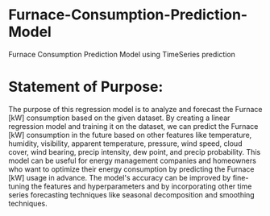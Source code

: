 # Furnace-Consumption-Prediction-Model
Furnace Consumption Prediction Model using TimeSeries prediction


# Statement of Purpose:

The purpose of this regression model is to analyze and forecast the Furnace [kW] consumption based on the given dataset. By creating a linear regression model and training it on the dataset, we can predict the Furnace [kW] consumption in the future based on other features like temperature, humidity, visibility, apparent temperature, pressure, wind speed, cloud cover, wind bearing, precip intensity, dew point, and precip probability. This model can be useful for energy management companies and homeowners who want to optimize their energy consumption by predicting the Furnace [kW] usage in advance. The model's accuracy can be improved by fine-tuning the features and hyperparameters and by incorporating other time series forecasting techniques like seasonal decomposition and smoothing techniques.
